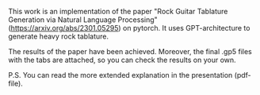 This work is an implementation of the paper "Rock Guitar Tablature Generation via Natural Language Processing" (https://arxiv.org/abs/2301.05295) on pytorch. It uses GPT-architecture to generate heavy rock tablature. 

The results of the paper have been achieved. Moreover, the final .gp5 files with the tabs are attached, so you can check the results on your own.

P.S. You can read the more extended explanation in the presentation (pdf-file).
